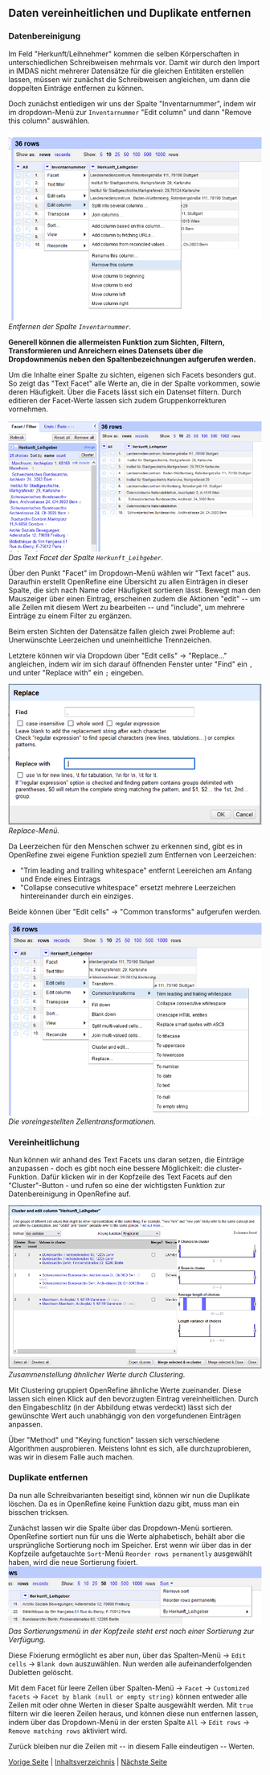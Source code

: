 ## Daten vereinheitlichen und Duplikate entfernen

### Datenbereinigung

Im Feld "Herkunft/Leihnehmer" kommen die selben Körperschaften in unterschiedlichen Schreibweisen mehrmals vor. 
Damit wir durch den Import in IMDAS nicht mehrerer Datensätze für die gleichen Entitäten erstellen lassen, müssen wir zunächst die Schreibweisen angleichen, um dann die doppelten Einträge entfernen zu können.

Doch zunächst entledigen wir uns der Spalte "Inventarnummer", indem wir im dropdown-Menü zur `Inventarnummer` "Edit column" und dann "Remove this column" auswählen.

![Entfernen einer Spalte in OpenRefine](../images/Remove_column.png)
*Entfernen der Spalte `Inventarnummer`.*

**Generell können die allermeisten Funktion zum Sichten, Filtern, Transformieren und Anreichern eines Datensets über die Dropdownmenüs neben den Spaltenbezeichnungen aufgerufen werden.**

Um die Inhalte einer Spalte zu sichten, eigenen sich Facets besonders gut.
So zeigt das "Text Facet" alle Werte an, die in der Spalte vorkommen, sowie deren Häufigkeit. 
Über die Facets lässt sich ein Datenset filtern.
Durch editieren der Facet-Werte lassen sich zudem Gruppenkorrekturen vornehmen.

![Text Facet](../images/Text_Facet.png)
*Das Text Facet der Spalte `Herkunft_Leihgeber`.*

Über den Punkt "Facet" im Dropdown-Menü wählen wir "Text facet" aus.
Daraufhin erstellt OpenRefine eine Übersicht zu allen Einträgen in dieser Spalte, die sich nach Name oder Häufigkeit sortieren lässt.
Bewegt man den Mauszeiger über einen Eintrag, erscheinen zudem die Aktionen "edit" -- um alle Zellen mit diesem Wert zu bearbeiten -- und "include", um mehrere Einträge zu einem Filter zu ergänzen.

Beim ersten Sichten der Datensätze fallen gleich zwei Probleme auf: 
Unerwünschte Leerzeichen und uneinheitliche Trennzeichen.

Letztere können wir via Dropdown über "Edit cells" -> "Replace..." angleichen, indem wir im sich darauf öffnenden Fenster unter "Find" ein `,` und unter "Replace with" ein `;` eingeben.

![Replace-Menü](../images/Replace.png)
*Replace-Menü.*

Da Leerzeichen für den Menschen schwer zu erkennen sind, gibt es in OpenRefine zwei eigene Funktion speziell zum Entfernen von Leerzeichen: 
- "Trim leading and trailing whitespace" entfernt Leereichen am Anfang und Ende eines Eintrags
- "Collapse consecutive whitespace" ersetzt mehrere Leerzeichen hintereinander durch ein einziges.

Beide können über "Edit cells" -> "Common transforms" aufgerufen werden.

![Common Transformations](../images/Common_transforms.png)
*Die voreingestellten Zellentransformationen.*

### Vereinheitlichung

Nun können wir anhand des Text Facets uns daran setzen, die Einträge anzupassen - doch es gibt noch eine bessere Möglichkeit: die cluster-Funktion.
Dafür klicken wir in der Kopfzeile des Text Facets auf den "Cluster"-Button - und rufen so eine der wichtigsten Funktion zur Datenbereinigung in OpenRefine auf.

![Clustering Fenster](../images/Clustering.png)
*Zusammenstellung ähnlicher Werte durch Clustering.*

Mit Clustering gruppiert OpenRefine ähnliche Werte zueinander. 
Diese lassen sich einen Klick auf den bevorzugten Eintrag vereinheitlichen. 
Durch den Eingabeschlitz (in der Abbildung etwas verdeckt) lässt sich der gewünschte Wert auch unabhängig von den vorgefundenen Einträgen anpassen.

Über "Method" und "Keying function" lassen sich verschiedene Algorithmen ausprobieren. 
Meistens lohnt es sich, alle durchzuprobieren, was wir in diesem Falle auch machen.

### Duplikate entfernen

Da nun alle Schreibvarianten beseitigt sind, können wir nun die Duplikate löschen. 
Da es in OpenRefine keine Funktion dazu gibt, muss man ein bisschen tricksen.

Zunächst lassen wir die Spalte über das Dropdown-Menü sortieren.
OpenRefine sortiert nun für uns die Werte alphabetisch, behält aber die ursprüngliche Sortierung noch im Speicher. 
Erst wenn wir über das in der Kopfzeile aufgetauchte `Sort`-Menü  `Reorder rows permanently` ausgewählt haben, wird die neue Sortierung fixiert.
![Sortierungsmenü](../images/Sort.png)
*Das Sortierungsmenü in der Kopfzeile steht erst nach einer Sortierung zur Verfügung.*

Diese Fixierung ermöglicht es aber nun, über das Spalten-Menü -> `Edit cells` -> `Blank down` auszuwählen.
Nun werden alle aufeinanderfolgenden Dubletten gelöscht.

Mit dem Facet für leere Zellen über Spalten-Menü -> `Facet` -> `Customized facets` -> `Facet by blank (null or empty string)` können entweder alle Zeilen mit oder ohne Werten in dieser Spalte ausgewählt werden.
Mit `true` filtern wir die leeren Zeilen heraus, und können diese nun entfernen lassen, indem über das Dropdown-Menü in der ersten Spalte `All` -> `Edit rows` -> `Remove matching rows` aktiviert wird.

Zurück bleiben nur die Zeilen mit -- in diesem Falle eindeutigen -- Werten.

[Vorige Seite](./2_2_Installation.md) | [Inhaltsverzeichnis](../README.md) | [Nächste Seite](./2_4_Informationen_aufteilen.md)